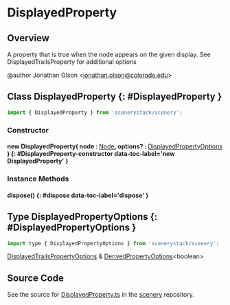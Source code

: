 # DisplayedProperty

## Overview

A property that is true when the node appears on the given display. See DisplayedTrailsProperty for additional options

@author Jonathan Olson &lt;jonathan.olson@colorado.edu&gt;

## Class DisplayedProperty {: #DisplayedProperty }


```js
import { DisplayedProperty } from 'scenerystack/scenery';
```
### Constructor

#### new DisplayedProperty( node : <span style="font-weight: 400;">[Node](../scenery/Node.md)</span>, options? : <span style="font-weight: 400;">[DisplayedPropertyOptions](../scenery/DisplayedProperty.md#DisplayedPropertyOptions)</span> ) {: #DisplayedProperty-constructor data-toc-label='new DisplayedProperty' }

### Instance Methods

#### dispose() {: #dispose data-toc-label='dispose' }



## Type DisplayedPropertyOptions {: #DisplayedPropertyOptions }


```js
import type { DisplayedPropertyOptions } from 'scenerystack/scenery';
```


[DisplayedTrailsPropertyOptions](../scenery/DisplayedTrailsProperty.md#DisplayedTrailsPropertyOptions) &amp; [DerivedPropertyOptions](../axon/DerivedProperty.md#DerivedPropertyOptions)&lt;<span style="color: hsla(calc(var(--md-hue) + 180deg),80%,40%,1);">boolean</span>&gt;



## Source Code

See the source for [DisplayedProperty.ts](https://github.com/phetsims/scenery/blob/main/js/util/DisplayedProperty.ts) in the [scenery](https://github.com/phetsims/scenery) repository.

